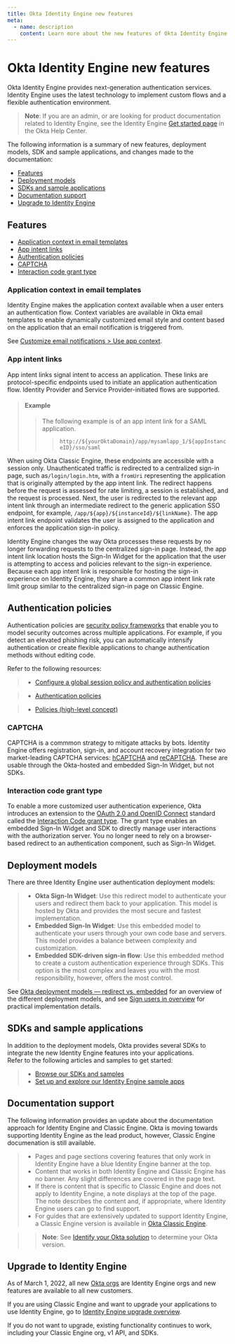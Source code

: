 ```yaml
---
title: Okta Identity Engine new features
meta:
  - name: description
    content: Learn more about the new features of Okta Identity Engine.
---
```

# Okta Identity Engine new features

<ApiLifecycle access="ie" />

Okta Identity Engine provides next-generation authentication services. Identity Engine uses the latest technology to implement custom flows and a flexible authentication environment.

> **Note**: If you are an admin, or are looking for product documentation related to Identity Engine, see the Identity Engine [Get started page](https://help.okta.com/okta_help.htm?type=oie&id=ext-get-started-oie) in the Okta Help Center.

The following information is a summary of new features, deployment models, SDK and sample applications, and changes made to the documentation:
* [Features](#features)
* [Deployment models](#deployment-models)
* [SDKs and sample applications](#sdks-and-sample-applications)
* [Documentation support](#documnentation-support)
* [Upgrade to Identity Engine](#upgrade-to-identity-engine)


 ## Features
* [Application context in email templates](#application-context-in-email-templates)
* [App intent links](#app-intent-links)
* [Authentication policies](#authentication-policies)
* [CAPTCHA](#captcha)
* [Interaction code grant type](#interaction-code-grant-type)

 ### Application context in email templates

Identity Engine makes the application context available when a user enters an authentication flow. Context variables are available in Okta email templates to enable  dynamically customized email style and content based on the application that an email notification is triggered from.

See [Customize email notifications > Use app context](/docs/guides/custom-email/main/#use-app-context).

### App intent links

App intent links signal intent to access an application. These links are protocol-specific endpoints used to initiate an application authentication flow. Identity Provider and Service Provider-initiated flows are supported.

> #### Example
> > The following example is of an app intent link for a SAML application. 
> > > `http://${yourOktaDomain}/app/mysamlapp_1/${appInstanceID}/sso/saml`

When using Okta Classic Engine, these endpoints are accessible with a session only. Unauthenticated traffic is redirected to a centralized sign-in page, such as`/login/login.htm`, with a `fromUri` representing the application that is originally attempted by the app intent link. The redirect happens before the request is assessed for rate limiting, a session is established, and the request is processed. Next, the user is redirected to the relevant app intent link through an intermediate redirect to the generic application SSO endpoint, for example, `/app/${app}/${instanceId}/${linkName}`. The app intent link endpoint validates the user is assigned to the application and enforces the application sign-in policy.

Identity Engine changes the way Okta processes these requests by no longer forwarding requests to the centralized sign-in page. Instead, the app intent link location hosts the Sign-In Widget for the application that the user is attempting to access and policies relevant to the sign-in experience. Because each app intent link is responsible for hosting the sign-in experience on Identity Engine, they share a common app intent link rate limit group similar to the centralized sign-in page on Classic Engine.

## Authentication policies

Authentication policies are [security policy frameworks](https://csrc.nist.gov/publications/detail/sp/800-63b/final) that enable you to model security outcomes across multiple applications. For example, if you detect an elevated phishing risk, you can automatically intensify authentication or create flexible applications to change authentication methods without editing code.

Refer to the following resources:

> * [Configure a global session policy and authentication policies](/docs/guides/configure-signon-policy/)

> * [Authentication policies](https://help.okta.com/okta_help.htm?type=oie&id=ext-about-asop)

> * [Policies (high-level concept)](/docs/concepts/policies/)

### CAPTCHA

CAPTCHA is a commmon strategy to mitigate attacks by bots. Identity Engine offers registration, sign-in, and account recovery integration for two market-leading CAPTCHA services: [hCAPTCHA](https://www.hcaptcha.com/) and [reCAPTCHA](https://www.google.com/recaptcha/about/). These are usable through the Okta-hosted and embedded Sign-In Widget, but not SDKs.

### Interaction code grant type

To enable a more customized user authentication experience, Okta introduces an extension to the [OAuth 2.0 and OpenID Connect](/docs/concepts/oauth-openid) standard called the [Interaction Code grant type](/docs/concepts/interaction-code/). The grant type enables an embedded Sign-In Widget and SDK to directly manage user interactions with the authorization server. You no longer need to rely on a browser-based redirect to an authentication component, such as Sign-In Widget.

## Deployment models

There are three Identity Engine user authentication deployment models: 

> * **Okta Sign-In Widget**: Use this redirect model to authenticate your users and redirect them back to your application. This model is hosted by Okta and provides the most secure and fastest implementation.
> * **Embedded Sign-In Widget**: Use this embedded model to authenticate your users through your own code base and servers. This model provides a balance between complexity and customization.
> * **Embedded SDK-driven sign-in flow**: Use this embedded method to create a custom authentication experience through SDKs. This option is the most complex and leaves you with the most responsibility, however, offers the most control.

See [Okta deployment models &mdash; redirect vs. embedded](/docs/concepts/redirect-vs-embedded/) for an overview of the different deployment models, and see [Sign users in overview](/docs/guides/sign-in-overview/) for practical implementation details.

## SDKs and sample applications

In addition to the deployment models, Okta provides several SDKs to integrate the new Identity Engine features into your applications.  
Refer to the following articles and samples to get started:
> * [Browse our SDKs and samples](/code/)
> * [Set up and explore our Identity Engine sample apps](/docs/guides/oie-embedded-common-download-setup-app/)

## Documentation support

The following information provides an update about the documentation approach for Identity Engine and Classic Engine. Okta is moving towards supporting Identity Engine as the lead product, however, Classic Engine documenation is still available. 

> * Pages and page sections covering features that only work in Identity Engine have a blue Identity Engine banner at the top.
> * Content that works in both Identity Engine and Classic Engine has no banner. Any slight differences are covered in the page text.
> * If there is content that is specific to Classic Engine and does not apply to Identity Engine, a note displays at the top of the page. The note describes the content and, if appropriate, where Identity Engine users can go to find support.
> * For guides that are extensively updated to support Identity Engine, a Classic Engine version is available in [Okta Classic Engine](/docs/guides/archive-overview/).

> >**Note**: See [Identify your Okta solution](https://help.okta.com/okta_help.htm?type=oie&id=ext-oie-version) to determine your Okta version.

## Upgrade to Identity Engine

As of March 1, 2022, all new [Okta orgs](/docs/concepts/okta-organizations/) are Identity Engine orgs and new features are available to all new customers.

If you are using Classic Engine and want to upgrade your applications to use Identity Engine, go to [Identity Engine upgrade overview](/docs/guides/oie-upgrade-overview/).

If you do not want to upgrade, existing functionality continues to work, including your Classic Engine org, v1 API, and SDKs.
